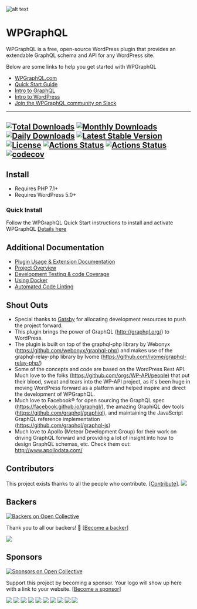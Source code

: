 ![alt text](./img/logo.png "WPGraphQL Logo")

# WPGraphQL

WPGraphQL is a free, open-source WordPress plugin that provides an extendable GraphQL schema and API for any WordPress site.

Below are some links to help you get started with WPGraphQL

- <a href="https://www.wpgraphql.com" target="_blank">WPGraphQL.com</a>
- <a href="https://wpgraphql.com/docs/quick-start" target="_blank">Quick Start Guide</a>
- <a href="https://wpgraphql.com/docs/intro-to-graphql" target="_blank">Intro to GraphQL</a>
- <a href="https://wpgraphql.com/docs/intro-to-wordpress" target="_blank">Intro to WordPress</a>
- <a href="https://join.slack.com/t/wp-graphql/shared_invite/zt-3vloo60z-PpJV2PFIwEathWDOxCTTLA" target="_blank">Join the WPGraphQL community on Slack</a>

-----
[![Total Downloads](https://poser.pugx.org/wp-graphql/wp-graphql/downloads)](https://packagist.org/packages/wp-graphql/wp-graphql)
[![Monthly Downloads](https://poser.pugx.org/wp-graphql/wp-graphql/d/monthly)](https://packagist.org/packages/wp-graphql/wp-graphql)
[![Daily Downloads](https://poser.pugx.org/wp-graphql/wp-graphql/d/daily)](https://packagist.org/packages/wp-graphql/wp-graphql)
[![Latest Stable Version](https://poser.pugx.org/wp-graphql/wp-graphql/v/stable)](https://packagist.org/packages/wp-graphql/wp-graphql)
[![License](https://poser.pugx.org/wp-graphql/wp-graphql/license)](https://packagist.org/packages/wp-graphql/wp-graphql)
[![Actions Status](https://github.com/wp-graphql/wp-graphql/workflows/Testing%20Integration/badge.svg)](https://github.com/wp-graphql/wp-graphql/actions?query=workflow%3A%22Testing+Integration%22) [![Actions Status](https://github.com/wp-graphql/wp-graphql/workflows/WordPress%20Coding%20Standards/badge.svg)](https://github.com/wp-graphql/wp-graphql/actions?query=workflow%3A%22WordPress+Coding+Standards%22)
[![codecov](https://codecov.io/gh/wp-graphql/wp-graphql/branch/master/graph/badge.svg)](https://codecov.io/gh/wp-graphql/wp-graphql)
-----

## Install
- Requires PHP 7.1+
- Requires WordPress 5.0+

### Quick Install

Follow the WPGraphQL Quick Start instructions to install and activate WPGraphQL
[Details here](https://wpgraphql.com/docs/quick-start/)

## Additional Documentation

- [Plugin Usage & Extension Documentation](https://wpgraphql.com/docs/introduction)
- [Project Overview](/documentation/Overview.md)
- [Development Testing & code Coverage](/documentation/Testing.md)
- [Using Docker](/documentation/UsingDocker.md)
- [Automated Code Linting](/documentation/Linting.md)

## Shout Outs

- Special thanks to [Gatsby](http://gatsbyjs.com) for allocating development resources to push the project forward.
- This plugin brings the power of GraphQL (http://graphql.org/) to WordPress.
- The plugin is built on top of the graphql-php library by Webonyx (https://github.com/webonyx/graphql-php) and makes use 
of the graphql-relay-php library by Ivome (https://github.com/ivome/graphql-relay-php/)
- Some of the concepts and code are based on the WordPress Rest API. Much love to the folks (https://github.com/orgs/WP-API/people) 
that put their blood, sweat and tears into the WP-API project, as it's been huge in moving WordPress forward as a 
platform and helped inspire and direct the development of WPGraphQL.
- Much love to Facebook® for open sourcing the GraphQL spec (https://facebook.github.io/graphql/), the amazing GraphiQL 
dev tools (https://github.com/graphql/graphiql), and maintaining the JavaScript GraphQL reference 
implementation (https://github.com/graphql/graphql-js)
- Much love to Apollo (Meteor Development Group) for their work on driving GraphQL forward and providing a lot of insight 
into how to design GraphQL schemas, etc. Check them out: http://www.apollodata.com/

## Contributors

This project exists thanks to all the people who contribute. [[Contribute](CONTRIBUTING.md)].
<a href="https://github.com/wp-graphql/wp-graphql/graphs/contributors"><img src="https://opencollective.com/wp-graphql/contributors.svg?width=890&button=false" /></a>


## Backers

[![Backers on Open Collective](https://opencollective.com/wp-graphql/backers/badge.svg)](#backers) 

Thank you to all our backers! 🙏 [[Become a backer](https://opencollective.com/wp-graphql#backer)]

<a href="https://opencollective.com/wp-graphql#backers" target="_blank"><img src="https://opencollective.com/wp-graphql/backers.svg?width=890"></a>


## Sponsors

[![Sponsors on Open Collective](https://opencollective.com/wp-graphql/sponsors/badge.svg)](#sponsors) 

Support this project by becoming a sponsor. Your logo will show up here with a link to your website. [[Become a sponsor](https://opencollective.com/wp-graphql#sponsor)]

<a href="https://opencollective.com/wp-graphql/sponsor/0/website" target="_blank"><img src="https://opencollective.com/wp-graphql/sponsor/0/avatar.svg"></a>
<a href="https://opencollective.com/wp-graphql/sponsor/1/website" target="_blank"><img src="https://opencollective.com/wp-graphql/sponsor/1/avatar.svg"></a>
<a href="https://opencollective.com/wp-graphql/sponsor/2/website" target="_blank"><img src="https://opencollective.com/wp-graphql/sponsor/2/avatar.svg"></a>
<a href="https://opencollective.com/wp-graphql/sponsor/3/website" target="_blank"><img src="https://opencollective.com/wp-graphql/sponsor/3/avatar.svg"></a>
<a href="https://opencollective.com/wp-graphql/sponsor/4/website" target="_blank"><img src="https://opencollective.com/wp-graphql/sponsor/4/avatar.svg"></a>
<a href="https://opencollective.com/wp-graphql/sponsor/5/website" target="_blank"><img src="https://opencollective.com/wp-graphql/sponsor/5/avatar.svg"></a>
<a href="https://opencollective.com/wp-graphql/sponsor/6/website" target="_blank"><img src="https://opencollective.com/wp-graphql/sponsor/6/avatar.svg"></a>
<a href="https://opencollective.com/wp-graphql/sponsor/7/website" target="_blank"><img src="https://opencollective.com/wp-graphql/sponsor/7/avatar.svg"></a>
<a href="https://opencollective.com/wp-graphql/sponsor/8/website" target="_blank"><img src="https://opencollective.com/wp-graphql/sponsor/8/avatar.svg"></a>
<a href="https://opencollective.com/wp-graphql/sponsor/9/website" target="_blank"><img src="https://opencollective.com/wp-graphql/sponsor/9/avatar.svg"></a>


